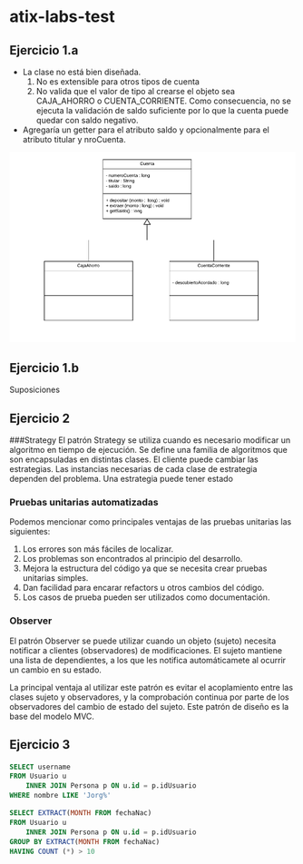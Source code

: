 # atix-labs-test
## Ejercicio 1.a
- La clase no está bien diseñada.
	1. No es extensible para otros tipos de cuenta
	2. No valida que el valor de tipo al crearse el objeto sea CAJA_AHORRO o CUENTA_CORRIENTE. Como consecuencia, no se ejecuta la validación de saldo suficiente por lo que la cuenta puede quedar con saldo negativo.
- Agregaría un getter para el atributo saldo y opcionalmente para el atributo titular y nroCuenta.

![Diagrama de clases](images/CuentaBancaria.png)

## Ejercicio 1.b
Suposiciones

## Ejercicio 2
###Strategy
El patrón Strategy se utiliza cuando es necesario modificar un algoritmo en tiempo de ejecución. Se define una familia de algoritmos que son encapsuladas en distintas clases.  El cliente puede cambiar las estrategias.
Las instancias necesarias de cada clase de estrategia dependen del problema. Una estrategia puede tener estado

### Pruebas unitarias automatizadas
Podemos mencionar como principales ventajas de las pruebas unitarias las siguientes:
1. Los errores son más fáciles de localizar.
2. Los problemas son encontrados al principio del desarrollo.
3. Mejora la estructura del código ya que se necesita crear pruebas unitarias simples.
4. Dan facilidad para encarar refactors u otros cambios del código.
5. Los casos de prueba pueden ser utilizados como documentación.

### Observer
El patrón Observer se puede utilizar cuando un objeto (sujeto) necesita notificar a clientes (observadores) de modificaciones. El sujeto mantiene una lista de dependientes, a los que les notifica automáticamete al ocurrir un cambio en su estado. 

La principal ventaja al utilizar este patrón es evitar el acoplamiento entre las clases sujeto y observadores, y la comprobación continua por parte de los observadores del cambio de estado del sujeto. Este patrón de diseño es la base del modelo MVC.

## Ejercicio 3
```sql
SELECT username
FROM Usuario u 
	INNER JOIN Persona p ON u.id = p.idUsuario
WHERE nombre LIKE 'Jorg%'
``` 

```sql
SELECT EXTRACT(MONTH FROM fechaNac)
FROM Usuario u 
	INNER JOIN Persona p ON u.id = p.idUsuario
GROUP BY EXTRACT(MONTH FROM fechaNac)
HAVING COUNT (*) > 10
``` 
